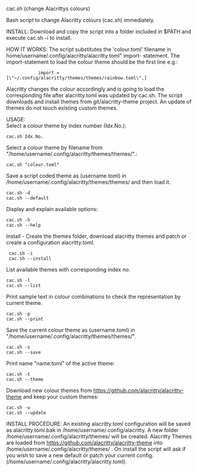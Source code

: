 ﻿cac.sh (change Alacrittys colours)
 
Bash script to change Alacritty colours (cac.sh) immediately.

INSTALL: Download and copy the script into a folder included in $PATH and execute
cac.sh -i to install.
 
HOW IT WORKS: The script substitutes the 'colour.toml' filename in home/username/.config/alacritty/alacritty.toml" import- statement. The import-statement to load the colour theme should be the first line e.g.:

                import = [\"~/.config/alacritty/themes/themes/rainbow.toml\",]
                
Alacritty changes the colour accordingly and is going to load the corresponding file after alacritty.toml was updated by cac.sh. The script downloads and install themes from git/alacritty-theme project. An update of themes do not touch existing custom themes.

USAGE:          
Select a colour theme by index number (Idx.No.):
 
    cac.sh Idx.No.

Select a colour theme by filename from "/home/username/.config/alacritty/themes/themes/".:            
 
    cac.sh "colour.toml" 
                                        
Save a script coded theme as (username.toml) in /home/username/.config/alacritty/themes/themes/ and then load it.

    cac.sh -d
    cac.sh --default

Display and explain available options:

    cac.sh -h
    cac.sh --help

Install - Create the themes folder, download alacritty themes
and patch or create a configuration alacritty.toml.

     cac.sh -i
     cac.sh --install
                                        
List available themes with corresponding index no.

    cac.sh -l
    cac.sh --list

 Print sample text in colour combinations to check the representation by current theme.
 
    cac.sh -p
    cac.sh --print
                                        
Save the current colour theme as (username.toml) in "/home/username/.config/alacritty/themes/themes/".

    cac.sh -s
    cac.sh --save
                                        
Print name "name.toml" of the active theme:

    cac.sh -t
    cac.sh --theme
                
Download new colour themes from https://github.com/alacritty/alacritty-theme and keep your custom themes:

    cac.sh -u
    cac.sh --update

INSTALL PROCEDURE: An existing alacritty.toml configuration will be saved as alacritty.toml.bak in /home/username/.config/alacritty. A new folder /home/username/.config/alacritty/themes/ will be created. Alacritty Themes are loaded from https://github.com/alacritty/alacritty-theme into /home/username/.config/alacritty/themes/ .
On install the script will ask if you wish to save a new default or patch your current config.(/home/username/.config/alacritty/alacritty.toml).
